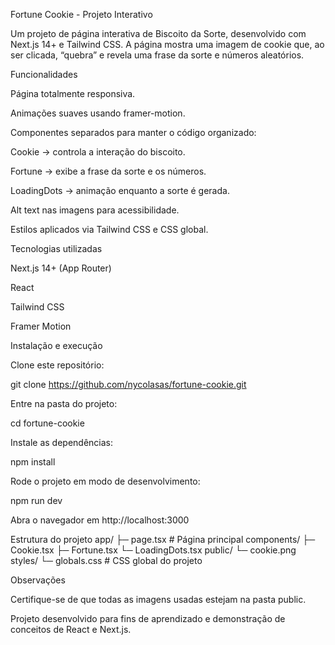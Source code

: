 Fortune Cookie - Projeto Interativo

Um projeto de página interativa de Biscoito da Sorte, desenvolvido com Next.js 14+ e Tailwind CSS. A página mostra uma imagem de cookie que, ao ser clicada, “quebra” e revela uma frase da sorte e números aleatórios.

Funcionalidades

Página totalmente responsiva.

Animações suaves usando framer-motion.

Componentes separados para manter o código organizado:

Cookie → controla a interação do biscoito.

Fortune → exibe a frase da sorte e os números.

LoadingDots → animação enquanto a sorte é gerada.

Alt text nas imagens para acessibilidade.

Estilos aplicados via Tailwind CSS e CSS global.

Tecnologias utilizadas

Next.js 14+
 (App Router)

React

Tailwind CSS

Framer Motion

Instalação e execução

Clone este repositório:

git clone https://github.com/nycolasas/fortune-cookie.git


Entre na pasta do projeto:

cd fortune-cookie


Instale as dependências:

npm install


Rode o projeto em modo de desenvolvimento:

npm run dev


Abra o navegador em http://localhost:3000

Estrutura do projeto
app/
  ├─ page.tsx          # Página principal
components/
  ├─ Cookie.tsx
  ├─ Fortune.tsx
  └─ LoadingDots.tsx
public/
  └─ cookie.png
styles/
  └─ globals.css      # CSS global do projeto

Observações

Certifique-se de que todas as imagens usadas estejam na pasta public.

Projeto desenvolvido para fins de aprendizado e demonstração de conceitos de React e Next.js.
